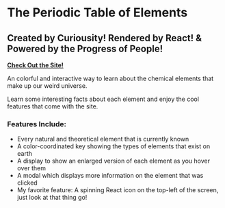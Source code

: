 # The Periodic Table of Elements

## Created by Curiousity! Rendered by React! & Powered by the Progress of People!

**<a href="https://dynamicchemistry.netlify.app" target="_blank">Check Out the Site!</a>**

An colorful and interactive way to learn about the chemical elements that make up our weird universe.

Learn some interesting facts about each element and enjoy the cool features that come with the site.

### Features Include:

- Every natural and theoretical element that is currently known
- A color-coordinated key showing the types of elements that exist on earth
- A display to show an enlarged version of each element as you hover over them
- A modal which displays more information on the element that was clicked
- My favorite feature: A spinning React icon on the top-left of the screen, just look at that thing go!
